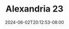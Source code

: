 --- 
title: "Alexandria 23"
description: "  bokep Alexandria 23 doodstream full vidio baru"
date: 2024-06-02T20:12:53-08:00
file_code: "xnytnf093dnl"
draft: false
cover: "642jshuctkz8wmh3.jpg"
tags: ["Alexandria", "bokep-indo", "bokep-viral", "bokep-ig"]
length: 116
fld_id: "1483120"
foldername: "Alexandr1aa"
categories: ["Alexandr1aa"]
views: 0
---